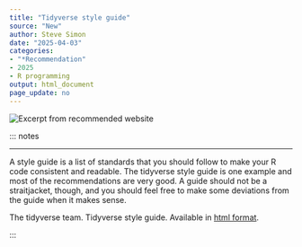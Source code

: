 ```yaml
---
title: "Tidyverse style guide"
source: "New"
author: Steve Simon
date: "2025-04-03"
categories: 
- "*Recommendation"
- 2025
- R programming
output: html_document
page_update: no
---
```


![](http://www.pmean.com/new-images/25/tidyverse-style-01.png "Excerpt from recommended website")

::: notes

<hr>

A style guide is a list of standards that you should follow to make your R code consistent and readable. The tidyverse style guide is one example and most of the recommendations are very good. A guide should not be a straitjacket, though, and you should feel free to make some deviations from the guide when it makes sense.

The tidyverse team. Tidyverse style guide. Available in [html format][ref-tidyverse-nodate].

[ref-tidyverse-nodate]: https://style.tidyverse.org/

:::
